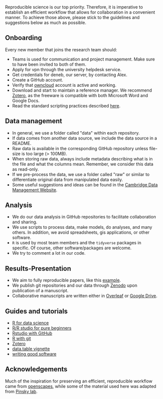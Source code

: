 Reproducible science is our top priority. Therefore, it is imperative to establish an efficient workflow that allows for collaboration in a convenient manner. To achieve those above, please stick to the guidelines and suggestions below as much as possible.

## Onboarding

Every new member that joins the research team should:

* Teams is used for communication and project management. Make sure to have been invited to both of them. 
* Apply for vpn through the university helpdesk service.
* Get credentials for deneb, our server, by contacting Alex. 
* Create a GitHub account.
* Verify that [owncloud](https://owncloud.cesnet.cz/) account is active and working.
* Download and start to maintain a reference manager. We recommend [Zotero](https://www.zotero.org/), as the freeware is compatible with both Microsoft Word and Google Docs. 
* Read the standard scripting practices described [here](https://github.com/KVHEM/how_we_work/blob/master/CONTRIBUTING.md).

## Data management

* In general, we use a folder called "data" within each repository.
* If data comes from another data source, we include the data source in a README.
* Raw data is available in the corresponding GitHub repository unless file-size is too large (> 100MB).
* When storing raw data, always include metadata describing what is in the file and what the columns mean. Remember, we consider this data as read-only.
* If we pre-process the data, we use a folder called "raw" or similar to differentiate original data from manipulated data easily.
* Some useful suggestions and ideas can be found in the [Cambridge Data Management Website](https://www.data.cam.ac.uk/data-management-guide/organising-your-data).

## Analysis

* We do our data analysis in GitHub repositories to facilitate collaboration and sharing.
* We use scripts to process data, make models, do analyses, and many others. In addition, we avoid spreadsheets, gis applications, or other software.
* `R` is used by most team members and the `tidyverse` packages in specific. Of course, other software/packages are welcome. 
* We try to comment a lot in our code.

## Results-Presentation

* We aim to fully reproducible papers, like this [example](https://github.com/CenterForOpenScience/rpp/blob/master/README.md). 
* We publish git repositories and our data through [Zenodo](https://zenodo.org/) upon publication of a manuscript.
* Collaborative manuscripts are written either in [Overleaf](https://www.overleaf.com/) or [Google Drive](https://www.google.com/drive/).

## Guides and tutorials

* [R for data science](https://r4ds.had.co.nz/)
* [R/R studio for pure beginners](https://swcarpentry.github.io/r-novice-gapminder/01-rstudio-intro/index.html)
* [Rstudio with GitHub](https://www.rstudio.com/resources/webinars/rstudio-essentials-webinar-series-managing-part-2/)
* [R with git](https://happygitwithr.com/index.html)
* [Zotero](https://www.youtube.com/watch?v=q6-YOPS1xY4)
* [data.table vignette](https://cran.r-project.org/web/packages/data.table/vignettes/datatable-intro.html)
* [writing good software](https://swcarpentry.github.io/r-novice-gapminder/16-wrap-up/index.html)

## Acknowledgements

Much of the inspiration for preserving an efficient, reproducible workflow came from [openscapes](https://www.openscapes.org/about/), while some of the material used here was adapted from [Pinsky lab](https://github.com/pinskylab).
